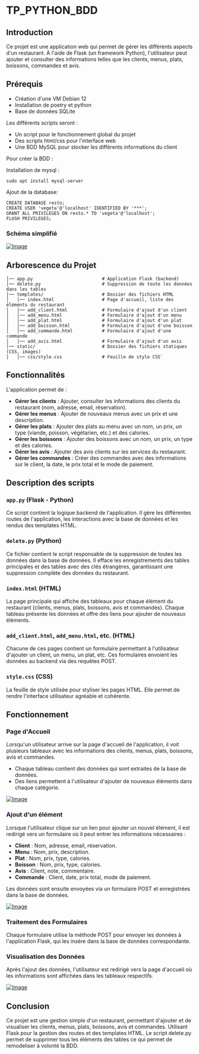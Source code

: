 # TP_PYTHON_BDD

## Introduction

Ce projet est une application web qui permet de gérer les différents aspects d'un restaurant. À l'aide de Flask (un framework Python), l'utilisateur peut ajouter et consulter des informations telles que les clients, menus, plats, boissons, commandes et avis.

## Prérequis

- Création d'une VM Debian 12
- Installation de poetry et python
- Base de données SQLite

Les différents scripts seront :

- Un script pour le fonctionnement global du projet
- Des scripts html/css pour l'interface web
- Une BDD MySQL pour stocker les différents informations du client

Pour créer la BDD :

Installation de mysql :

```
sudo apt install mysql-server
```

Ajout de la database:

```mysql
CREATE DATABASE resto;
CREATE USER 'vegeta'@'localhost' IDENTIFIED BY '***';
GRANT ALL PRIVILEGES ON resto.* TO 'vegeta'@'localhost';
FLUSH PRIVILEGES;
```

### Schéma simplifié

[![Image](https://i.goopics.net/wbghqu.png)](https://goopics.net/i/wbghqu)

## Arborescence du Projet

```
│── app.py                          # Application Flask (backend)
│── delete.py                       # Suppression de toute les données dans les tables
│── templates/                      # Dossier des fichiers HTML
│   │── index.html                  # Page d'accueil, liste des éléments du restaurant
│   │── add_client.html             # Formulaire d'ajout d'un client
│   │── add_menu.html               # Formulaire d'ajout d'un menu
│   │── add_plat.html               # Formulaire d'ajout d'un plat
│   │── add_boisson.html            # Formulaire d'ajout d'une boisson
│   │── add_commande.html           # Formulaire d'ajout d'une commande
│   │── add_avis.html               # Formulaire d'ajout d'un avis
│── static/                         # Dossier des fichiers statiques (CSS, images)
│   │── css/style.css               # Feuille de style CSS` 
```

## Fonctionnalités

L'application permet de :

-   **Gérer les clients** : Ajouter, consulter les informations des clients du restaurant (nom, adresse, email, réservation).
-   **Gérer les menus** : Ajouter de nouveaux menus avec un prix et une description.
-   **Gérer les plats** : Ajouter des plats au menu avec un nom, un prix, un type (viande, poisson, végétarien, etc.) et des calories.
-   **Gérer les boissons** : Ajouter des boissons avec un nom, un prix, un type et des calories.
-   **Gérer les avis** : Ajouter des avis clients sur les services du restaurant.
-   **Gérer les commandes** : Créer des commandes avec des informations sur le client, la date, le prix total et le mode de paiement.

## Description des scripts

### `app.py` (Flask - Python)

Ce script contient la logique backend de l'application. Il gère les différentes routes de l'application, les interactions avec la base de données et les rendus des templates HTML.

### `delete.py` (Python)
Ce fichier contient le script responsable de la suppression de toutes les données dans la base de données. Il efface les enregistrements des tables principales et des tables avec des clés étrangères, garantissant une suppression complète des données du restaurant.

### `index.html` (HTML)

La page principale qui affiche des tableaux pour chaque élément du restaurant (clients, menus, plats, boissons, avis et commandes). Chaque tableau présente les données et offre des liens pour ajouter de nouveaux éléments.

### `add_client.html`, `add_menu.html`, etc. (HTML)

Chacune de ces pages contient un formulaire permettant à l'utilisateur d'ajouter un client, un menu, un plat, etc. Ces formulaires envoient les données au backend via des requêtes POST.

### `style.css` (CSS)

La feuille de style utilisée pour styliser les pages HTML. Elle permet de rendre l'interface utilisateur agréable et cohérente.

## Fonctionnement

### Page d'Accueil

Lorsqu'un utilisateur arrive sur la page d'accueil de l'application, il voit plusieurs tableaux avec les informations des clients, menus, plats, boissons, avis et commandes.

-   Chaque tableau contient des données qui sont extraites de la base de données.
-   Des liens permettent à l'utilisateur d'ajouter de nouveaux éléments dans chaque catégorie.

[![Image](https://i.goopics.net/rodito.png)](https://goopics.net/i/rodito)

### Ajout d'un élément

Lorsque l'utilisateur clique sur un lien pour ajouter un nouvel élément, il est redirigé vers un formulaire où il peut entrer les informations nécessaires :

-   **Client** : Nom, adresse, email, réservation.
-   **Menu** : Nom, prix, description.
-   **Plat** : Nom, prix, type, calories.
-   **Boisson** : Nom, prix, type, calories.
-   **Avis** : Client, note, commentaire.
-   **Commande** : Client, date, prix total, mode de paiement.

Les données sont ensuite envoyées via un formulaire POST et enregistrées dans la base de données.

[![Image](https://i.goopics.net/2b5tqd.png)](https://goopics.net/i/2b5tqd)

### Traitement des Formulaires

Chaque formulaire utilise la méthode POST pour envoyer les données à l'application Flask, qui les insère dans la base de données correspondante.

### Visualisation des Données

Après l'ajout des données, l'utilisateur est redirigé vers la page d'accueil où les informations sont affichées dans les tableaux respectifs.

[![Image](https://i.goopics.net/ni8uy4.png)](https://goopics.net/i/ni8uy4)

## Conclusion

Ce projet est une gestion simple d'un restaurant, permettant d'ajouter et de visualiser les clients, menus, plats, boissons, avis et commandes. Utilisant Flask pour la gestion des routes et des templates HTML.
Le script delete.py permet de supprimer tous les éléments des tables ce qui permet de remodeliser à volonté la BDD.
